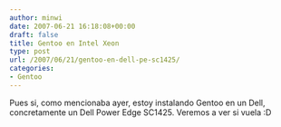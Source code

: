 ```yaml
---
author: minwi
date: 2007-06-21 16:18:08+00:00
draft: false
title: Gentoo en Intel Xeon
type: post
url: /2007/06/21/gentoo-en-dell-pe-sc1425/
categories:
- Gentoo
---
```


Pues si, como mencionaba ayer, estoy instalando Gentoo en un Dell, concretamente un Dell Power Edge SC1425.
Veremos a ver si vuela :D
